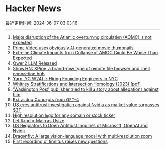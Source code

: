 # Hacker News

最近更新时间: 2024-06-07 03:03:16

--- 
1. [Major disruption of the Atlantic overturning circulation (AOMC) is not expected](https://www.science.org/doi/10.1126/science.adh8369) 
2. [Prime Video uses obviously AI-generated movie thumbnails](https://twitter.com/ultrabrilliant/status/1798470587230171369) 
3. [Extreme Climate Impacts from Collapse of AMOC Could Be Worse Than Expected](https://insideclimatenews.org/news/09022024/climate-impacts-from-collapse-of-atlantic-meridional-overturning-current-could-be-worse-than-expected/) 
4. [Qwen2 LLM Released](https://qwenlm.github.io/blog/qwen2/) 
5. [Show HN: XPipe, a brand-new type of remote file browser and shell connection hub](https://xpipe.io) 
6. [Yarn (YC W24) Is Hiring Founding Engineers in NYC](https://www.workatastartup.com/jobs/66928) 
7. [Whitney Stratifications and Intersection Homology (2023) [pdf]](https://n.ethz.ch/~ssetlur/download/whitney-stratifications-intersection-hom.pdf) 
8. ['Washington Post' publisher tried to kill a story about allegations against him](https://text.npr.org/nx-s1-4995105) 
9. [Extracting Concepts from GPT-4](https://openai.com/index/extracting-concepts-from-gpt-4/) 
10. [US eyes antitrust investigation against Nvidia as market value surpasses $3T](https://www.semafor.com/article/06/06/2024/us-government-doj-antitrust-nvidia-semiconductor-chips-artificial-intelligence) 
11. [High resolution logo for any domain or stock ticker](https://logo.synthfinance.com/) 
12. [Let Rand = Main as Usize](https://codeandbitters.com/main-as-usize/) 
13. [US Regulators to Open Antitrust Inquiries of Microsoft, OpenAI and Nvidia](https://www.insurancejournal.com/news/national/2024/06/06/778447.htm) 
14. [Dragonfly: A large vision-language model with multi-resolution zoom](https://www.together.ai/blog/dragonfly-v1) 
15. [First recording of tinnitus raises new questions](https://thequietus.com/interviews/lola-de-la-mata-oceans-on-azimuth-tinnitus-interview/) 
